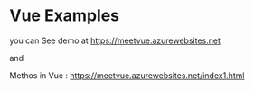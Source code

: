 # Vue Examples

you can See demo at 
https://meetvue.azurewebsites.net

and 

Methos in Vue  : https://meetvue.azurewebsites.net/index1.html

